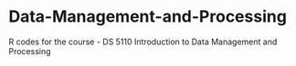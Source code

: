 # Data-Management-and-Processing
R codes for the course - DS 5110 Introduction to Data Management and Processing
